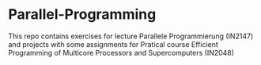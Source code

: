 # Parallel-Programming

This repo contains exercises for lecture Parallele Programmierung (IN2147) and projects with some assignments for Pratical course Efficient Programming of Multicore Processors and Supercomputers (IN2048)
